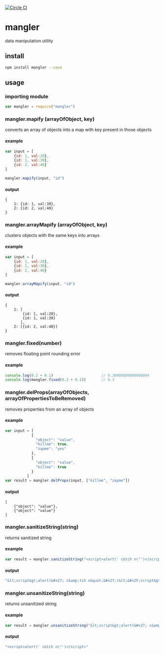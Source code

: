 [![Circle CI](https://circleci.com/gh/coinpit/mangler.svg?style=shield)](https://circleci.com/gh/coinpit/mangler)
# mangler
data manipulation utility

## install
```bash
npm install mangler --save
```

## usage

### importing module 

```javascript
var mangler = require("mangler")
```
### mangler.mapify (arrayOfObject, key)
converts an array of objects into a map with key present in those objects  

#### example
```javascript
var input = [
    {id: 1, val:20},
    {id: 1, val:30},
    {id: 2, val:40}
]

mangler.mapify(input, "id") 
```
#### output
```
{
    1: {id: 1, val:30}, 
    2: {id: 2, val:40}
}
```

### mangler.arrayMapify (arrayOfObject, key)
clusters objects with the same keys into arrays 

#### example
```javascript
var input = [
    {id: 1, val:20},
    {id: 1, val:30},
    {id: 2, val:40}
]

mangler.arrayMapify(input, "id") 
```
#### output
```
{
    1: [
        {id: 1, val:20}, 
        {id: 1, val:30}
       ],
    2: [{id: 2, val:40}]
}
```

### mangler.fixed(number)
removes floating point rounding error
#### example
```javascript
console.log(0.2 + 0.1)                      // 0.30000000000000004
console.log(mangler.fixed(0.2 + 0.1))       // 0.3
```

### mangler.delProps(arrayOfObjects, arrayOfPropertiesToBeRemoved)
removes properties from an array of objects

#### example
```javascript
var input = [
            {
              "object": "value",
              "killme": true,
              "zapme": "yes"
            },
            {
              "object": "value",
              "killme": true
            }
          ]
var result = mangler.delProps(input, ["killme", "zapme"])
```
#### output
```
[
    {"object": "value"},
    {"object": "value"}
]
```

### mangler.sanitizeString(string)
returns sanitized string

#### example 
```javascript
var result = mangler.sanitizeString("<script>alert(' c&tch n\"')</script>");
```
#### output
```javascript
"&lt;script&gt;alert(&#x27; c&amp;tch n&quot;&#x27;)&lt;&#x2F;script&gt;"
```

### mangler.unsanitizeString(string)
returns unsanitized string

#### example 
```javascript
var result = mangler.unsanitizeString("&lt;script&gt;alert(&#x27; c&amp;tch n&quot;&#x27;)&lt;&#x2F;script&gt;");
```
#### output
```javascript
"<script>alert(' c&tch n\"')</script>"
```

